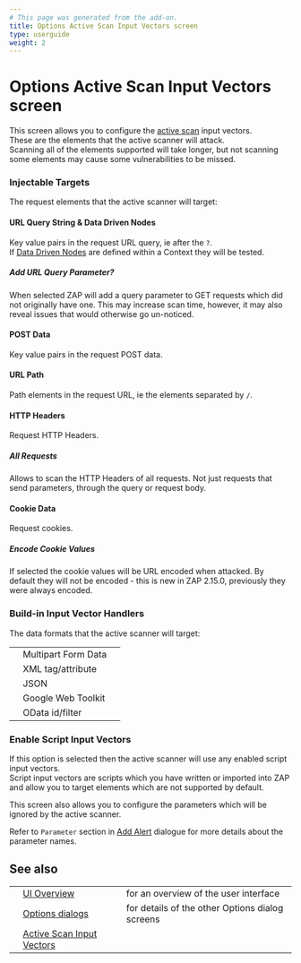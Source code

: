 ```yaml
---
# This page was generated from the add-on.
title: Options Active Scan Input Vectors screen
type: userguide
weight: 2
---
```


# Options Active Scan Input Vectors screen

This screen allows you to configure the [active scan](/docs/desktop/start/features/ascan/) input vectors.  
These are the elements that the active scanner will attack.  
Scanning all of the elements supported will take longer, but not scanning some elements may cause some vulnerabilities to be missed.

### Injectable Targets

The request elements that the active scanner will target:

#### URL Query String \& Data Driven Nodes

Key value pairs in the request URL query, ie after the `?`.  
If [Data Driven Nodes](/docs/desktop/start/features/ddc/) are defined within a Context they will be tested.

##### Add URL Query Parameter?

When selected ZAP will add a query parameter to GET requests which did not originally have one. This may increase scan time, however, it may also reveal issues that would otherwise go un-noticed.

#### POST Data

Key value pairs in the request POST data.

#### URL Path

Path elements in the request URL, ie the elements separated by `/`.

#### HTTP Headers

Request HTTP Headers.

##### All Requests

Allows to scan the HTTP Headers of all requests. Not just requests that send parameters, through the query or request body.

#### Cookie Data

Request cookies.

##### Encode Cookie Values

If selected the cookie values will be URL encoded when attacked. By default they will not be encoded - this is new in ZAP 2.15.0, previously they were always encoded.

### Build-in Input Vector Handlers

The data formats that the active scanner will target:

|   |                     |   |
|---|---------------------|---|
|   | Multipart Form Data |   |
|   | XML tag/attribute   |   |
|   | JSON                |   |
|   | Google Web Toolkit  |   |
|   | OData id/filter     |   |

### Enable Script Input Vectors

If this option is selected then the active scanner will use any enabled script input vectors.  
Script input vectors are scripts which you have written or imported into ZAP and allow you to target elements which are not supported by default.

This screen also allows you to configure the parameters which will be ignored by the active scanner.

Refer to `Parameter` section in [Add Alert](/docs/desktop/ui/dialogs/addalert/) dialogue for more details about the
parameter names.

## See also

|   |                                                                           |                                                 |
|---|---------------------------------------------------------------------------|-------------------------------------------------|
|   | [UI Overview](/docs/desktop/ui/)                                          | for an overview of the user interface           |
|   | [Options dialogs](/docs/desktop/ui/dialogs/options/)                      | for details of the other Options dialog screens |
|   | [Active Scan Input Vectors](/docs/desktop/ui/dialogs/options/ascaninput/) |                                                 |
